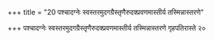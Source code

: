 +++
title = "20 पश्चादग्नेः स्वस्तरमुदगग्रैस्तृणैरुदक्प्रवणमास्तीर्य तस्मिन्नास्तरणे"

+++
पश्चादग्नेः स्वस्तरमुदगग्रैस्तृणैरुदक्प्रवणमास्तीर्य तस्मिन्नास्तरणे गृहपतिरास्ते २०